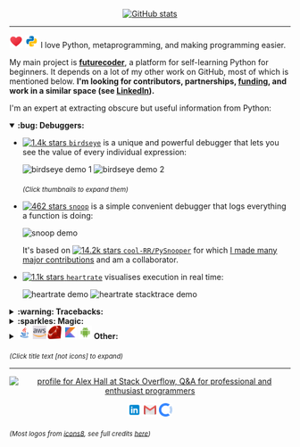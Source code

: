 <p align="center">
  <a href="https://github.com/anuraghazra/github-readme-stats">
    <img src="https://github-readme-stats.vercel.app/api?username=alexmojaki&show_icons=True&theme=tokyonight"
         alt="GitHub stats"/>
  </a>
</p>

----

<img src="images/icons8-love-48.png" width="24" alt="love"/> <img src="images/icons8-python.svg" width="24" alt="python"/> I love Python, metaprogramming, and making programming easier.

My main project is [**futurecoder**](https://futurecoder.io/), a platform for self-learning Python for beginners. It depends on a lot of my other work on GitHub, most of which is mentioned below. **I'm looking for contributors, partnerships, [funding](https://opencollective.com/futurecoder), and work in a similar space (see <a href="https://www.linkedin.com/in/alex-hall-8532079a/">LinkedIn</a>).**

I'm an expert at extracting obscure but useful information from Python:

<details open>
<summary><b>:bug: Debuggers:</b></summary>
  
- [![1.4k stars](https://img.shields.io/github/stars/alexmojaki/birdseye?label=%E2%AD%90&style=plastic) `birdseye`](https://birdseye.readthedocs.io/en/latest/) is a unique and powerful debugger that lets you see the value of every individual expression:

  <img src="https://i.imgur.com/rtZEhHb.gif" height="96px" alt="birdseye demo 1"/>

  <img src="https://i.imgur.com/236Gj2E.gif" height="96px" alt="birdseye demo 2"/>

  <sub>*(Click thumbnails to expand them)*</sub>

- [![462 stars](https://img.shields.io/github/stars/alexmojaki/snoop?label=%E2%AD%90&style=plastic) `snoop`](https://github.com/alexmojaki/snoop) is a simple convenient debugger that logs everything a function is doing:

  <img src="https://i.imgur.com/Enu7k0h.png" width="96px" alt="snoop demo"/>

  It's based on [![14.2k stars](https://img.shields.io/github/stars/cool-RR/PySnooper?label=%E2%AD%90&style=plastic) `cool-RR/PySnooper`](https://github.com/cool-RR/PySnooper) for which [I made many major contributions](https://github.com/cool-RR/PySnooper/pulls?q=author%3Aalexmojaki+is%3Amerged) and am a collaborator.

- [![1.1k stars](https://img.shields.io/github/stars/alexmojaki/heartrate?label=%E2%AD%90&style=plastic) `heartrate`](https://github.com/alexmojaki/heartrate) visualises execution in real time:

  <img src="https://media.giphy.com/media/H7wUw65MLvHLoX4sMW/giphy.gif" width="96px" alt="heartrate demo"/>

  <img src="https://media.giphy.com/media/VIQqY8yyjYkhNfwF29/giphy.gif" width="96px" alt="heartrate stacktrace demo"/>

</details>

<details>
<summary><b>:warning: Tracebacks:</b></summary>

- [`stack_data`](https://github.com/alexmojaki/stack_data) extracts data from stack frames and tracebacks, particularly to display more useful tracebacks than the default.
- I used `stack_data` to [overhaul tracebacks in **IPython**](https://github.com/ipython/ipython/pull/11886), adding several fixes and enhancements. In particular `stack_data` uses [`executing`](https://github.com/alexmojaki/executing) (see Magic section) to highlight the precise operation which failed:

  <img src="https://user-images.githubusercontent.com/3627481/75476425-3e6b9280-59a3-11ea-9b6c-b9e099475a45.png" width="96px" alt="ipython traceback with highlighted operation demo"/>

- `stack_data` is also used to show excellent beginner-friendly tracebacks in [futurecoder](https://futurecoder.io/):

  <img src="https://raw.githubusercontent.com/alexmojaki/futurecoder/master/images/traceback.png" width="96px" alt="futurecoder traceback"/>

- I added an [integration for the **Sentry** Python client](https://docs.sentry.io/platforms/python/configuration/integrations/pure_eval/) to provide more information in tracebacks in error reports. It uses my library [`pure_eval`](https://github.com/alexmojaki/pure_eval), which evaluates simple expressions such as attributes while guaranteeing that no potentially problematic code is executed. `pure_eval` is also used by `stack_data`.

</details>

<details>
<summary><b>:sparkles: Magic:</b></summary>

- [![68 stars](https://img.shields.io/github/stars/alexmojaki/executing?label=%E2%AD%90&style=plastic) `executing`](https://github.com/alexmojaki/executing) can find the exact operation being executed by a frame. This is the only library that allows doing this reliably as it is a very hard problem. Many others have tried and failed.
- I used `executing` to overhaul [![2.3k stars](https://img.shields.io/github/stars/gruns/icecream?label=%E2%AD%90&style=plastic) `gruns/icecream`](https://github.com/gruns/icecream/pull/33) and [![81 stars](https://img.shields.io/github/stars/pwwang/python-varname?label=%E2%AD%90&style=plastic) `pwwang/python-varname`](https://github.com/pwwang/python-varname/issues/3#issuecomment-616206560), fixing several issues in the process. Both authors made me collaborators, and I've provided plenty of help since.
- [![285 stars](https://img.shields.io/github/stars/alexmojaki/sorcery?label=%E2%AD%90&style=plastic) `sorcery`](https://github.com/alexmojaki/sorcery) uses `executing` to provide several surprising magical functions.

</details>

<details>
<summary><b><img src="images/icons8-java-48.png" width="24" alt="java"/> <img src="images/icons8-amazon-web-services-50.png" width="24" alt="aws"/> <img src="images/Ruby_logo.svg" width="24" alt="ruby"/> <img src="images/icons8-kotlin-50.png" width="24" alt="kotlin"/> <img src="images/icons8-android-os-50.png" width="24" alt="android"/> Other: </b></summary>

- I use [![86 stars](https://img.shields.io/github/stars/gristlabs/asttokens?label=%E2%AD%90&style=plastic) `gristlabs/asttokens`](https://github.com/gristlabs/asttokens) in *all* the projects mentioned above! I've made [many significant contributions](https://github.com/gristlabs/asttokens/pulls?q=is%3Amerged+author%3Aalexmojaki) to it.
- [![104 stars](https://img.shields.io/github/stars/alexmojaki/instant_api?label=%E2%AD%90&style=plastic) `instant_api`](https://github.com/alexmojaki/instant_api) is more metaprogramming, but based on type hints. It lets you instantly create a Flask API with automatic type conversions, JSON RPC, and a Swagger UI. No other library makes this so convenient. Inspired by FastAPI.
- [![149 stars](https://img.shields.io/github/stars/alexmojaki/s3-stream-upload?label=%E2%AD%90&style=plastic) `s3-stream-upload`](https://github.com/alexmojaki/s3-stream-upload) lets you efficiently stream large amounts of data to AWS S3 in Java.
- [SunHours](http://sunhoursplugin.com/) is a SketchUp plugin written in Ruby used by architects around the world to analyse and visualise how much sunlight hits a surface. ([repo](https://github.com/alexmojaki/sunhours))
  
  <img src="https://sunhoursplugin.com/img/6.png" width="96px" alt="SunHours screenshot"/>

- [Quiggles](https://play.google.com/store/apps/details?id=com.alexmojaki.quiggles) is an Android app written in Kotlin that lets anyone draw beautiful animated patterns with ease. [<img src="images/icons8-play-button.svg" width="24" alt="play"/> Watch a quick demo (1:31)](https://www.youtube.com/embed/l4fGBsNi0IU?vq=hd1080). ([repo](https://github.com/alexmojaki/quiggles))

  <img src="images/quiggles/medium/s1%202021-03-03T18_06_57.gif?raw=true" width="96px" alt="Quiggles demo 1"/>
  <img src="images/quiggles/medium/hi%202021-03-03T18_05_00.gif?raw=true" width="96px" alt="Quiggles demo 2"/>
  <img src="images/quiggles/medium/s2%202021-03-03T18_07_45.gif?raw=true" width="96px" alt="Quiggles demo 3"/>

</details>

<sub>*(Click title text \[not icons\] to expand)*</sub>

----

<p align="center">
<a href="https://stackoverflow.com/users/2482744/alex-hall"><img src="https://stackoverflow.com/users/flair/2482744.png?theme=dark" width="208" height="58" alt="profile for Alex Hall at Stack Overflow, Q&amp;A for professional and enthusiast programmers" title="profile for Alex Hall at Stack Overflow, Q&amp;A for professional and enthusiast programmers"></a>
</p>

<p align="center">
<a href="https://www.linkedin.com/in/alex-hall-8532079a/"><img src="images/icons8-linkedin-50.png" width="24" alt="linkedin"/></a> <a href="mailto:alex.mojaki@gmail.com"><img src="images/icons8-gmail-50.png" width="24" alt="email"/></a> <a href="https://opencollective.com/futurecoder"><img src="images/open-collective.svg" width="24" alt="opencollective"/></a>
</p>

<sub>*(Most logos from [icons8](https://icons8.com/), see full credits [here](https://github.com/alexmojaki/alexmojaki/tree/master/images))*</sub>
